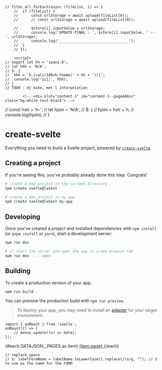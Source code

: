<!-- // const dispatch = createEventDispatcher();
// onMount(() => {
// 	console.log('-- onMount');
// 	dispatch('updateBg', { name: '/media/bg/bg-2.jpg' });
// });

// afterUpdate(() => {
// 	console.log('-- afterUpdate');
// 	// dispatch('updateBg', { name: '/media/bg/bg-2.jpg' });
// }); -->

<!-- // gs://y-toucherterre.appspot.com/gallery/la-demarche/cuisiniere-terre-crue-rocketstove-enduits-habitats-reversibles-poele-de-masse_01.png -->

    // files_all.forEach(async (fileList, i) => {
    	// 	if (fileList) {
    	// 		const urlStorage = await upload(fileList[0]);
    	// 		// const urlStorage = await upload(fileList[0]);

    	// 		$store[i].inputValue = urlStorage;
    	// 		console.log('UPDATE FINAL : ', $store[i].inputValue, ' -- ', urlStorage);
    	// 		console.log('________________________________');
    	// 	}
    	// });

    	<script>
    // export let hh = 'space.0';
    // let hhh = 'N/A';
    // $: {
    // 	hhh = 'h-[calc(100vh-theme(' + hh + '))]';
    // 	console.log('ici:', hhh);
    // }
    // TODO - dj mike, met l interpolation

</script>

<!-- this is a bg-container widget -->
<!-- TODO MIKU - il faut automate la var -->
<div class="grid  justify-center border-4	border-red-500">
	<!-- pour la div du dessous:  h-[calc(100vh-theme(space.12)-12px)] -->
	<div
		id="catalog-layoutCenter-1"
		class="relative   border-4 border-green-500"
		style="max-width: 1080px;"
	>
		<!-- ajouter le scroll ici change tout -->
		<!-- <div
		id="catalog-container-item1"
		class="relative overflow-y-scroll   border-green-500 border h-[calc(100vh-theme(space.12)-12px)]   "
		styl
		e="max-width: 1080px;"
	> -->
		<slot />
	</div>
</div>

    		<!-- <div slot="content-1" id="content-1--pageAdmin" class="bg-white text-black"> -->

<!-- body -->
<!-- <div class="grid grid-flow-col content-start"> -->
<!-- <LayoutCenter1> -->
<!-- hh={'space.' + DATAJSON__HEADER_APP__HEIGHT} -->
<!-- <LayoutCenter1> -->
<!-- <slot name="app" /> -->
<!-- </LayoutCenter1> -->
<!-- hh={'space.' + DATAJSON__HEADER_APP__HEIGHT} -->
<!-- <LayoutCenter1> -->
<!-- <slot name="admin">
		<div class="">bloc d admin</div>
	</slot> -->
<!-- </LayoutCenter1> -->
<!-- </div> -->
<!-- </LayoutCenter1> -->
<!-- </div> -->

<!--  -->
<style lang="postcss">
	/* .bloc-admin.isAdmin {
		@apply block h-full w-96 border border-purple-500;
	} */
</style>

// const hstr = 'h-';
// let hjoin = 'N/A';
// $: {
// hjoin = hstr + h;
// console.log(hjoin);
// }

<!-- this is the main header -->
<!-- {@debug hjoin} -->
<!-- class="{hjoin}  -->
<div id="catalog-header" class=" border border-yellow-500" />
<!-- just to equilibrate the previous absolute... -->
<!-- <div class=" h-{h} bg-red-200  " /> -->

# create-svelte

Everything you need to build a Svelte project, powered by [`create-svelte`](https://github.com/sveltejs/kit/tree/master/packages/create-svelte).

## Creating a project

If you're seeing this, you've probably already done this step. Congrats!

```bash
# create a new project in the current directory
npm create svelte@latest

# create a new project in my-app
npm create svelte@latest my-app
```

## Developing

Once you've created a project and installed dependencies with `npm install` (or `pnpm install` or `yarn`), start a development server:

```bash
npm run dev

# or start the server and open the app in a new browser tab
npm run dev -- --open
```

## Building

To create a production version of your app:

```bash
npm run build
```

You can preview the production build with `npm run preview`.

> To deploy your app, you may need to install an [adapter](https://kit.svelte.dev/docs/adapters) for your target environment.

    import { onMount } from 'svelte';
    onMount(() => {
    	// menus.update((n) => data);
    });

<List class="bg-yellow-500">
	{#each DATAJSON__PAGES as item}
		<!-- {#if item.submenus} -->
		<!-- FOR THE ADMIN -->
		<!-- <SubmenuItem menu= submenus={item.submenus} /> -->
		<!-- {:else} -->
		<!-- href="javascript:void(0)" activated={active === item.menu} -->
		<Item>
			<a href={'/admin/pages' + item.url} class="w-full">
				<Text>{item.page}</Text>
			</a>
		</Item>
		<!-- <MenuItem img={item.img} url={item.url} menu={item.menu} /> -->
		<!-- {/if} -->
	{/each}
</List>

    // replace space
    // $: labelFormName = labelName.toLowerCase().replace(/\s/g, ""); // 3 to use as the name for the FORM
